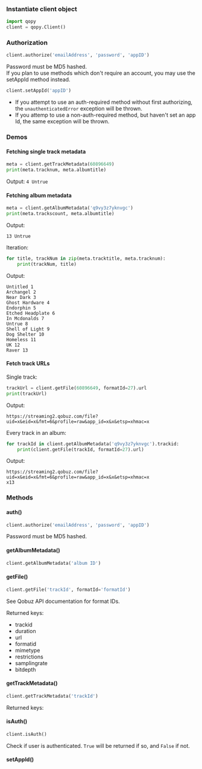 ### Instantiate client object
```python
import qopy
client = qopy.Client()
```
### Authorization ###
```python
client.authorize('emailAddress', 'password', 'appID')
```
Password must be MD5 hashed.   
If you plan to use methods which don't require an account, you may use the setAppId method instead.
```python
client.setAppId('appID')
```
- If you attempt to use an auth-required method without first authorizing, the `unauthenticatedError` exception will be thrown.
- If you attemp to use a non-auth-required method, but haven't set an app Id, the same exception will be thrown.
### Demos ###
#### Fetching single track metadata ####
```python
meta = client.getTrackMetadata(60896649)
print(meta.tracknum, meta.albumtitle)
```
Output:
`4 Untrue`
#### Fetching album metadata ####
```python
meta = client.getAlbumMetadata('q9vy3z7yknvgc')
print(meta.trackscount, meta.albumtitle)
```
Output: 
```
13 Untrue
```
Iteration:
```python
for title, trackNum in zip(meta.tracktitle, meta.tracknum):
	print(trackNum, title)
```
Output: 
```
Untitled 1  
Archangel 2  
Near Dark 3  
Ghost Hardware 4  
Endorphin 5  
Etched Headplate 6  
In Mcdonalds 7  
Untrue 8  
Shell of Light 9  
Dog Shelter 10  
Homeless 11  
UK 12  
Raver 13  
```
#### Fetch track URLs ####
Single track:
```python
trackUrl = client.getFile(60896649, formatId=27).url
print(trackUrl)
```
Output: 
```
https://streaming2.qobuz.com/file?uid=x&eid=x&fmt=6&profile=raw&app_id=x&x&etsp=xhmac=x
```
Every track in an album:
```python
for trackId in client.getAlbumMetadata('q9vy3z7yknvgc').trackid:
	print(client.getFile(trackId, formatId=27).url)
```
Output: 
```
https://streaming2.qobuz.com/file?uid=x&eid=x&fmt=6&profile=raw&app_id=x&x&etsp=xhmac=x
x13
```
### Methods ###
#### auth() ####
```python
client.authorize('emailAddress', 'password', 'appID')
```
Password must be MD5 hashed.
#### getAlbumMetadata() ####
```python
client.getAlbumMetadata('album ID')
```
#### getFile() ####
```python
client.getFile('trackId', formatId='formatId')
```
See Qobuz API documentation for format IDs.

Returned keys:
- trackid
- duration
- url
- formatid
- mimetype
- restrictions
- samplingrate
- bitdepth

#### getTrackMetadata() ####
```python
client.getTrackMetadata('trackId')
```
Returned keys:

#### isAuth() ####
```python
client.isAuth()
```
Check if user is authenticated. 
`True` will be returned if so, and `False` if not.

#### setAppId() ####
